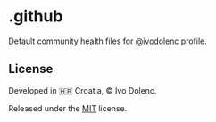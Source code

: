 # .github

Default community health files for [@ivodolenc](https://github.com/ivodolenc) profile.

## License

Developed in 🇭🇷 Croatia, © Ivo Dolenc.

Released under the [MIT](LICENSE.txt) license.
